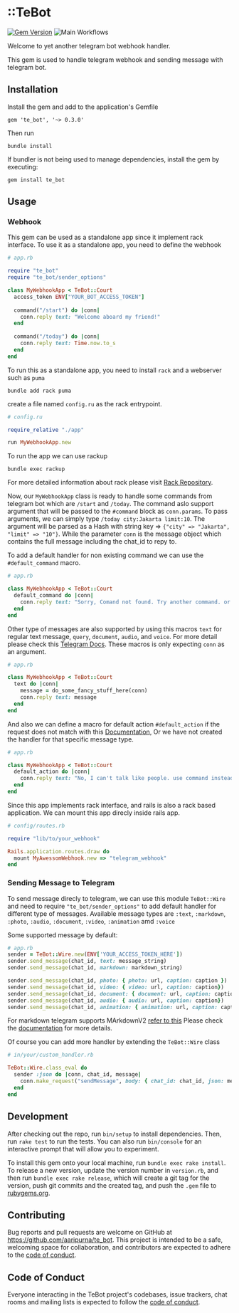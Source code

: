 # ::TeBot

[![Gem Version](https://badge.fury.io/rb/te_bot.svg)](https://badge.fury.io/rb/te_bot) ![Main Workflows](https://github.com/aaripurna/te_bot/actions/workflows/main.yml/badge.svg)

Welcome to yet another telegram bot webhook handler.

This gem is used to handle telegram webhook and sending message with telegram bot.

## Installation

Install the gem and add to the application's Gemfile

    gem 'te_bot', '~> 0.3.0'

Then run

    bundle install    

If bundler is not being used to manage dependencies, install the gem by executing:

    gem install te_bot

## Usage

### Webhook
This gem can be used as a standalone app since it implement rack interface. To use it as a standalone app, you need to define the webhook 
```rb
# app.rb

require "te_bot"
require "te_bot/sender_options"

class MyWebhookApp < TeBot::Court
  access_token ENV["YOUR_BOT_ACCESS_TOKEN"]
    
  command("/start") do |conn|
    conn.reply text: "Welcome aboard my friend!"
  end
    
  command("/today") do |conn|
    conn.reply text: Time.now.to_s
  end
end
```

To run this as a standalone app, you need to install `rack` and a webserver such as `puma`

    bundle add rack puma

create a file named `config.ru` as the rack entrypoint.

```rb
# config.ru

require_relative "./app"

run MyWebhookApp.new
```
To run the app we can use rackup

    bundle exec rackup

For more detailed information about rack please visit [Rack Repository](https://github.com/rack/rack).

Now, our `MyWebhookApp` class is ready to handle some commands from telegram bot which are `/start` and `/today`.
The command aslo support argument that will be passed to the `#command` block as `conn.params`. To pass arguments, we can simply type `/today city:Jakarta limit:10`. The argument will be parsed as a Hash with string key => `{"city" => "Jakarta", "limit" => "10"}`. While the parameter `conn` is the message object which contains the full message including the chat_id to repy to.

To add a default handler for non existing command we can use the `#default_command` macro.

```rb
# app.rb

class MyWebhookApp < TeBot::Court
  default_command do |conn|
    conn.reply text: "Sorry, Comand not found. Try another command. or type /help"
  end
end
```

Other type of messages are also supported by using this macros `text` for regular text message, `query`, `document`, `audio`, and `voice`. For more detail please check this [Telegram Docs](https://core.telegram.org/bots/webhooks#testing-your-bot-with-updates). These macros is only expecting `conn` as an argument.

```rb
# app.rb

class MyWebhookApp < TeBot::Court
  text do |conn|
    message = do_some_fancy_stuff_here(conn)
    conn.reply text: message
  end
end
```
And also we can define a macro for default action `#default_action` if the request does not match with this [Documentation](https://core.telegram.org/bots/webhooks#testing-your-bot-with-updates), Or we have not created the handler for that specific message type.

```rb
# app.rb

class MyWebhookApp < TeBot::Court
  default_action do |conn|
    conn.reply text: "No, I can't talk like people. use command instead"
  end
end
```
Since this app implements rack interface, and rails is also a rack based application. We can mount this app direcly inside rails app.

```rb
# config/routes.rb

require "lib/to/your_webhook"

Rails.application.routes.draw do
  mount MyAwessomWebhook.new => "telegram_webhook"
end
```

### Sending Message to Telegram
To send message direcly to telegram, we can use this module `TeBot::Wire`
and need to require `"te_bot/sender_options"` to add default handler for different type of messages.
Available message types are `:text`, `:markdown`, `:photo`, `:audio`, `:document`, `:video`, `:animation` amd `:voice`

Some supported message by default:
```rb
# app.rb
sender = TeBot::Wire.new(ENV['YOUR_ACCESS_TOKEN_HERE'])
sender.send_message(chat_id, text: message_string)
sender.send_message(chat_id, markdown: markdown_string)

sender.send_message(chat_id, photo: { photo: url, caption: caption })
sender.send_message(chat_id, video: { video: url, caption: caption})
sender.send_message(chat_id, document: { document: url, caption: caption})
sender.send_message(chat_id, audio: { audio: url, caption: caption})
sender.send_message(chat_id, animation: { animation: url, caption: caption})

```

For markdown telegram supports MArkdownV2 [refer to this](https://core.telegram.org/bots/api#markdownv2-style)
Please check the [documentation](https://core.telegram.org/bots/api#sendmessage) for more details.

Of course you can add more handler by extending the `TeBot::Wire` class

```ruby
# in/your/custom_handler.rb

TeBot::Wire.class_eval do
  sender :json do |conn, chat_id, message|
    conn.make_request("sendMessage", body: { chat_id: chat_id, json: message }.to_json)
  end
end
```

## Development

After checking out the repo, run `bin/setup` to install dependencies. Then, run `rake test` to run the tests. You can also run `bin/console` for an interactive prompt that will allow you to experiment.

To install this gem onto your local machine, run `bundle exec rake install`. To release a new version, update the version number in `version.rb`, and then run `bundle exec rake release`, which will create a git tag for the version, push git commits and the created tag, and push the `.gem` file to [rubygems.org](https://rubygems.org).

## Contributing

Bug reports and pull requests are welcome on GitHub at https://github.com/aaripurna/te_bot. This project is intended to be a safe, welcoming space for collaboration, and contributors are expected to adhere to the [code of conduct](https://github.com/aaripurna/te_bot/blob/main/CODE_OF_CONDUCT.md).

## Code of Conduct

Everyone interacting in the TeBot project's codebases, issue trackers, chat rooms and mailing lists is expected to follow the [code of conduct](https://github.com/aaripurna/te_bot/blob/main/CODE_OF_CONDUCT.md).
